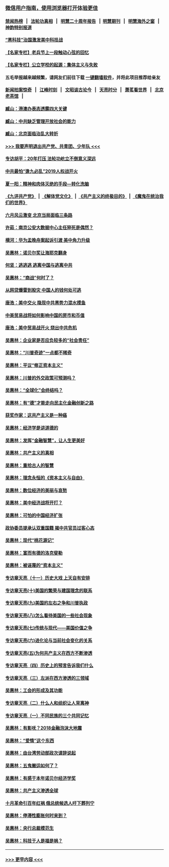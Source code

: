 ### [微信用户指南，使用浏览器打开体验更佳](https://github.com/gfw-breaker/banned-news1/blob/master/indexes/wechat-guide.md?t=0)
#### [禁闻热榜](热点新闻.md?t=0)  &nbsp;&nbsp;|&nbsp;&nbsp; [法轮功真相](https://github.com/gfw-breaker/truth/blob/master/README.md?t=0) &nbsp;&nbsp;|&nbsp;&nbsp; [明慧二十周年报告](https://github.com/gfw-breaker/mh-reports/blob/master/README.md?t=0) &nbsp;&nbsp;|&nbsp;&nbsp;[明慧期刊](https://github.com/gfw-breaker/mh-qikan) &nbsp;&nbsp;|&nbsp;&nbsp; [明慧海外之窗](https://github.com/gfw-breaker/mh-news/blob/master/README.md?t=0) &nbsp;&nbsp;|&nbsp;&nbsp; [神韵特别报道](https://github.com/gfw-breaker/mh-news/blob/master/shenyun.md?t=0)
#### [“黑科技”治国激发美中科技战](../pages/nsc423/n11638056.md?t=02050433) 
#### [【名家专栏】老兵节上一段触动心弦的回忆](../pages/nsc423/n11646016.md?t=02050433) 
#### [【名家专栏】公立学校的起源：集体主义与失败](../pages/nsc423/n11601833.md?t=02050433) 
#### 五毛举报越来越频繁，请网友们前往下载 [一键翻墙软件](https://github.com/gfw-breaker/ssr-accounts)，并将此项目推荐给亲友
#### [新闻拍案惊奇](https://github.com/gfw-breaker/banned-news1/blob/master/pages/link4.md) &nbsp;&nbsp;|&nbsp;&nbsp; [江峰时刻](https://github.com/gfw-breaker/banned-news1/blob/master/pages/link4.md) &nbsp;&nbsp;|&nbsp;&nbsp; [文昭谈古论今](https://github.com/gfw-breaker/banned-news1/blob/master/pages/link4.md) &nbsp;&nbsp;|&nbsp;&nbsp; [天亮时分](https://github.com/gfw-breaker/banned-news1/blob/master/pages/link4.md) &nbsp;&nbsp;|&nbsp;&nbsp; [萧茗看世界](https://github.com/gfw-breaker/banned-news1/blob/master/pages/link4.md) &nbsp;&nbsp;|&nbsp;&nbsp; [北京老茶馆](https://github.com/gfw-breaker/banned-news1/blob/master/pages/link4.md) &nbsp;&nbsp;|&nbsp;&nbsp; 
#### [臧山：港澳办表态透露四大关键](../pages/nsc423/n11421628.md?t=02050433) 
#### [臧山：中共缺乏管理开放社会的能力](../pages/nsc423/n11407457.md?t=02050433) 
#### [臧山：北京面临治乱大转折](../pages/nsc423/n11406895.md?t=02050433) 
#### [>>> 我要声明退出共产党、共青团、少年队 <<<](https://github.com/begood0513/goodnews/blob/master/quit/letter.md) 
#### [专访胡平：20年打压 法轮功屹立不倒意义深远](../pages/nsc423/n11398800.md?t=02050433) 
#### [中共最怕“逢九必乱”2019人权战开火](../pages/nsc423/n11385248.md?t=02050433) 
#### [夏一阳：精神和肉体灭绝的手段—转化洗脑](../pages/nsc423/n11368250.md?t=02050433) 
#### [《九评共产党》](https://github.com/begood0513/9ping.md/blob/master/README.md) &nbsp;|&nbsp; [《解体党文化》](../../../../jtdwh.md/blob/master/README.md)  &nbsp;|&nbsp; [《共产主义的终极目的》](../../../../gczydzjmd.md/blob/master/README.md) &nbsp;|&nbsp; [《魔鬼在统治我们的世界》](../../../../mgztzwmdsj.md/blob/master/README.md) 
#### [六月风云激变 北京当局面临三条路](../pages/nsc423/n11313668.md?t=02050433) 
#### [许茹：南京公安大数据中心主任猝死是偶然？](../pages/nsc423/n11064744.md?t=02050433) 
#### [横河：华为孟晚舟案起诉引渡 美中角力升级](../pages/nsc423/n11027230.md?t=02050433) 
#### [吴惠林：诺贝尔奖让海耶克翻身](../pages/nsc423/n10890049.md?t=02050433) 
#### [何坚：逃逃逃 逃离中国与逃离中共](../pages/nsc423/n10592891.md?t=02050433) 
#### [吴惠林：“商战”何时了？](../pages/nsc423/n10573558.md?t=02050433) 
#### [从网贷爆雷到股灾 中国人的钱何处可逃](../pages/nsc423/n10572800.md?t=02050433) 
#### [唐浩：美中交火 隐现中共黑势力混水摸鱼](../pages/nsc423/n10544040.md?t=02050433) 
#### [中美贸易战将如何影响中国的房市和币值](../pages/nsc423/n10543697.md?t=02050433) 
#### [唐浩：美中贸易战开火 烧出中共危机](../pages/nsc423/n10540126.md?t=02050433) 
#### [吴惠林：企业家是否应负较多的“社会责任”](../pages/nsc423/n10535022.md?t=02050433) 
#### [吴惠林：“川普奇迹”一点都不稀奇](../pages/nsc423/n10512808.md?t=02050433) 
#### [吴惠林：平议“修正资本主义”](../pages/nsc423/n10495724.md?t=02050433) 
#### [吴惠林：川普的外交政策可预测吗？](../pages/nsc423/n10462387.md?t=02050433) 
#### [吴惠林：“全球化”会终结吗？](../pages/nsc423/n10452838.md?t=02050433) 
#### [吴惠林：有“德”才能走向民主化金融创新之路](../pages/nsc423/n10432292.md?t=02050433) 
#### [获奖作家：这共产主义是一种癌](../pages/nsc423/n10431541.md?t=02050433) 
#### [吴惠林：经济学是讲道德的](../pages/nsc423/n10398014.md?t=02050433) 
#### [吴惠林：发挥“金融智慧”，让人生更美好](../pages/nsc423/n10375019.md?t=02050433) 
#### [吴惠林：共产主义的真相](../pages/nsc423/n10351394.md?t=02050433) 
#### [吴惠林：重拾古人的智慧](../pages/nsc423/n10337691.md?t=02050433) 
#### [吴惠林：理念永恒的《资本主义与自由》](../pages/nsc423/n10316274.md?t=02050433) 
#### [吴惠林：数位经济的美丽与哀愁](../pages/nsc423/n10292946.md?t=02050433) 
#### [吴惠林：美中经济战将开打？](../pages/nsc423/n10258825.md?t=02050433) 
#### [吴惠林：可怕的中国经济扩张](../pages/nsc423/n10219147.md?t=02050433) 
#### [政协委员提承认双重国籍 揭中共官员过客心态](../pages/nsc423/n10208809.md?t=02050433) 
#### [吴惠林：现代“桃花源记”](../pages/nsc423/n10185234.md?t=02050433) 
#### [吴惠林：富而有德的洛克斐勒](../pages/nsc423/n10142264.md?t=02050433) 
#### [吴惠林：被诬蔑的“资本主义”](../pages/nsc423/n10124816.md?t=02050433) 
#### [专访章天亮（十一）历史大戏 上天自有安排](../pages/nsc423/n10094905.md?t=02050433) 
#### [专访章天亮(十)美国的繁荣与建国理念的联系](../pages/nsc423/n10094899.md?t=02050433) 
#### [专访章天亮(九)美国的左右之争和川普执政](../pages/nsc423/n10094889.md?t=02050433) 
#### [专访章天亮(八)怎么看待美国的一些社会现象](../pages/nsc423/n10094857.md?t=02050433) 
#### [专访章天亮(七)传统与现代——美国价值之争](../pages/nsc423/n10093140.md?t=02050433) 
#### [专访章天亮(六)进化论与当前社会变化的关系](../pages/nsc423/n10092036.md?t=02050433) 
#### [专访章天亮(五)为何共产主义在西方不断渗透](../pages/nsc423/n10083620.md?t=02050433) 
#### [专访章天亮（四）历史上的预言告诉我们什么](../pages/nsc423/n10083606.md?t=02050433) 
#### [专访章天亮（三）左派在西方渗透的三领域](../pages/nsc423/n10081115.md?t=02050433) 
#### [吴惠林：工会的形成及其功能](../pages/nsc423/n10080633.md?t=02050433) 
#### [专访章天亮（二）什么人和组织让人背离神](../pages/nsc423/n10076637.md?t=02050433) 
#### [专访章天亮（一）不同民族的三个共同记忆](../pages/nsc423/n10074188.md?t=02050433) 
#### [吴惠林：有影呒？2018金融泡沫大地震](../pages/nsc423/n10040534.md?t=02050433) 
#### [吴惠林：“爱情”这个东西](../pages/nsc423/n10019423.md?t=02050433) 
#### [吴惠林：由台湾劳动部政次请辞说起](../pages/nsc423/n9979679.md?t=02050433) 
#### [吴惠林：五鬼搬运如何了？](../pages/nsc423/n9925338.md?t=02050433) 
#### [吴惠林：有感于本年诺贝尔经济学奖](../pages/nsc423/n9871883.md?t=02050433) 
#### [吴惠林：共产主义渗透全球](../pages/nsc423/n9812748.md?t=02050433) 
#### [十月革命引百年红祸 俄总统候选人吁下葬列宁](../pages/nsc423/n9810182.md?t=02050433) 
#### [吴惠林：停滞性膨胀何时来到？](../pages/nsc423/n9764136.md?t=02050433) 
#### [吴惠林：央行总裁模范生](../pages/nsc423/n9728134.md?t=02050433) 
#### [吴惠林：科技于人是福是祸？](../pages/nsc423/n9672982.md?t=02050433) 

----
#### [ >>> 更早内容 <<< ](../indexes/nsc423-earlier.md)
